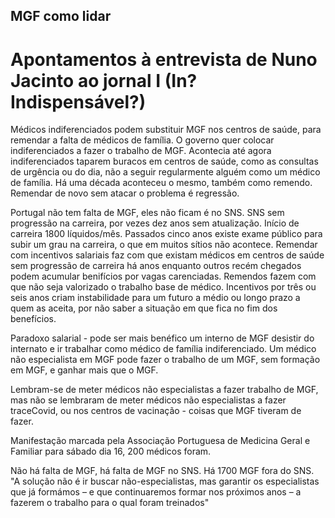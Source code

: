## MGF como lidar

# Apontamentos à entrevista de Nuno Jacinto ao jornal I (In? Indispensável?)

Médicos indiferenciados podem substituir MGF nos centros de saúde, para remendar a falta de médicos de família.
O governo quer colocar indiferenciados a fazer o trabalho de MGF. Acontecia até agora indiferenciados taparem buracos em centros de saúde, como as consultas de urgência ou do dia, não a seguir regularmente alguém como um médico de família.
Há uma década aconteceu o mesmo, também como remendo. Remendar de novo sem atacar o problema é regressão. 


Portugal não tem falta de MGF, eles não ficam é no SNS. SNS sem progressão na carreira, por vezes dez anos sem atualização. Início de carreira 1800 líquidos/mês.
Passados cinco anos existe exame público para subir um grau na carreira, o que em muitos sítios não acontece. Remendar com incentivos salariais faz com que existam médicos em centros de saúde sem progressão de carreira há anos enquanto outros recém chegados podem acumular benifícios por vagas carenciadas.
Remendos fazem com que não seja valorizado o trabalho base de médico. Incentivos por três ou seis anos criam instabilidade para um futuro a médio ou longo prazo a quem as aceita, por não saber a situação em que fica no fim dos benefícios.

Paradoxo salarial - pode ser mais benéfico um interno de MGF desistir do internato e ir trabalhar como médico de família indiferenciado. Um médico não especialista em MGF pode fazer o trabalho de um MGF, sem formação em MGF, e ganhar mais que o MGF.

Lembram-se de meter médicos não especialistas a fazer trabalho de MGF, mas não se lembraram de meter médicos não especialistas a fazer traceCovid, ou nos centros de vacinação - coisas que MGF tiveram de fazer.

Manifestação marcada pela Associação Portuguesa de Medicina Geral e Familiar para sábado dia 16, 200 médicos foram.   

Não há falta de MGF, há falta de MGF no SNS. Há 1700 MGF fora do SNS. "A solução não é ir buscar não-especialistas, mas garantir os especialistas que já formámos – e que continuaremos formar nos próximos anos – a fazerem o trabalho para o qual foram treinados"
